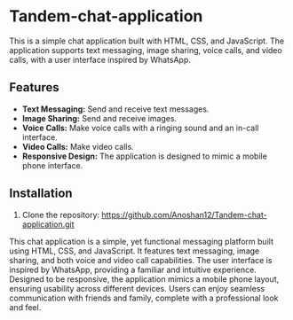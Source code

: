# Tandem-chat-application
This is a simple chat application built with HTML, CSS, and JavaScript. The application supports text messaging, image sharing, voice calls, and video calls, with a user interface inspired by WhatsApp.

## Features

- **Text Messaging:** Send and receive text messages.
- **Image Sharing:** Send and receive images.
- **Voice Calls:** Make voice calls with a ringing sound and an in-call interface.
- **Video Calls:** Make video calls.
- **Responsive Design:** The application is designed to mimic a mobile phone interface.


## Installation

1. Clone the repository:  https://github.com/Anoshan12/Tandem-chat-application.git

This chat application is a simple, yet functional messaging platform built using HTML, CSS, and JavaScript. It features text messaging, image sharing, and both voice and video call capabilities. The user interface is inspired by WhatsApp, providing a familiar and intuitive experience. Designed to be responsive, the application mimics a mobile phone layout, ensuring usability across different devices. Users can enjoy seamless communication with friends and family, complete with a professional look and feel.



